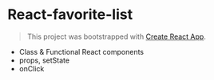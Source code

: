 # React-favorite-list

> This project was bootstrapped with [Create React App](https://github.com/facebook/create-react-app).

- Class & Functional React components
- props, setState
- onClick
